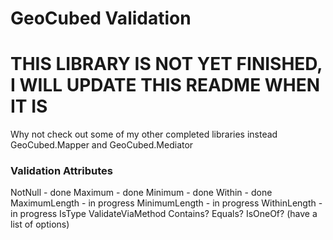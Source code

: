 # GeoCubed Validation

# THIS LIBRARY IS NOT YET FINISHED, I WILL UPDATE THIS README WHEN IT IS
Why not check out some of my other completed libraries instead GeoCubed.Mapper and GeoCubed.Mediator


### Validation Attributes
NotNull - done
Maximum - done
Minimum - done
Within - done
MaximumLength - in progress
MinimumLength - in progress
WithinLength - in progress
IsType 
ValidateViaMethod
Contains?
Equals?
IsOneOf? (have a list of options)